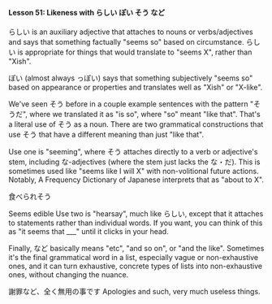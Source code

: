 
#### Lesson 51: Likeness with らしい ぽい そう など


らしい is an auxiliary adjective that attaches to nouns or verbs/adjectives and says that something factually "seems so" based on circumstance. らしい is appropriate for things that would translate to "seems X", rather than "Xish".


ぽい (almost always っぽい) says that something subjectively "seems so" based on appearance or properties and translates well as "Xish" or "X-like".


We've seen そう before in a couple example sentences with the pattern "そうだ", where we translated it as "is so", where "so" meant "like that". That's a literal use of そう as a noun. There are two grammatical constructions that use そう that have a different meaning than just "like that".


Use one is "seeming", where そう attaches directly to a verb or adjective's stem, including な-adjectives (where the stem just lacks the な・だ). This is sometimes used like "seems like I will X" with non-volitional future actions. Notably, A Frequency Dictionary of Japanese interprets that as "about to X".


食べられそう  

Seems edible
Use two is "hearsay", much like らしい, except that it attaches to statements rather than individual words. If you want, you can think of this as "it seems that \_\_\_" until it clicks in your head.


Finally, など basically means "etc", "and so on", or "and the like". Sometimes it's the final grammatical word in a list, especially vague or non-exhaustive ones, and it can turn exhaustive, concrete types of lists into non-exhaustive ones, without changing the nuance.


謝罪など、全く無用の事です Apologies and such, very much useless things.
